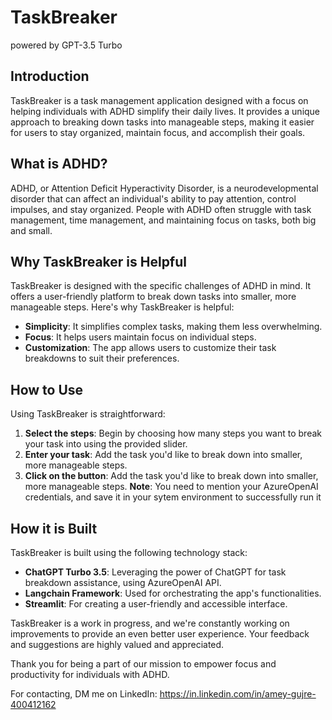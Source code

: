 # TaskBreaker 
powered by GPT-3.5 Turbo

## Introduction
TaskBreaker is a task management application designed with a focus on helping individuals with ADHD simplify their daily lives. It provides a unique approach to breaking down tasks into manageable steps, making it easier for users to stay organized, maintain focus, and accomplish their goals.

## What is ADHD?
ADHD, or Attention Deficit Hyperactivity Disorder, is a neurodevelopmental disorder that can affect an individual's ability to pay attention, control impulses, and stay organized. People with ADHD often struggle with task management, time management, and maintaining focus on tasks, both big and small.

## Why TaskBreaker is Helpful
TaskBreaker is designed with the specific challenges of ADHD in mind. It offers a user-friendly platform to break down tasks into smaller, more manageable steps. Here's why TaskBreaker is helpful:

- **Simplicity**: It simplifies complex tasks, making them less overwhelming.
- **Focus**: It helps users maintain focus on individual steps.
- **Customization**: The app allows users to customize their task breakdowns to suit their preferences.

## How to Use
Using TaskBreaker is straightforward:

1. **Select the steps**: Begin by choosing how many steps you want to break your task into using the provided slider.
2. **Enter your task**: Add the task you'd like to break down into smaller, more manageable steps.
3. **Click on the button**: Add the task you'd like to break down into smaller, more manageable steps.
   **Note**: You need to mention your AzureOpenAI credentials, and save it in your sytem environment to successfully run it

## How it is Built
TaskBreaker is built using the following technology stack:

- **ChatGPT Turbo 3.5**: Leveraging the power of ChatGPT for task breakdown assistance, using AzureOpenAI API.
- **Langchain Framework**: Used for orchestrating the app's functionalities.
- **Streamlit**: For creating a user-friendly and accessible interface.

TaskBreaker is a work in progress, and we're constantly working on improvements to provide an even better user experience. Your feedback and suggestions are highly valued and appreciated.

Thank you for being a part of our mission to empower focus and productivity for individuals with ADHD.

For contacting, DM me on LinkedIn: https://in.linkedin.com/in/amey-gujre-400412162
